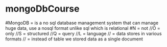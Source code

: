 # mongoDbCourse

#MongoDB = is a no sql database management system that can manage huge data, use a nosql format unlike sql which is relational
#N = not 
//O = only
//S = structured
//Q = query
//L = language
// = data stores in various formats
// = instead of table we stored data as a single document
